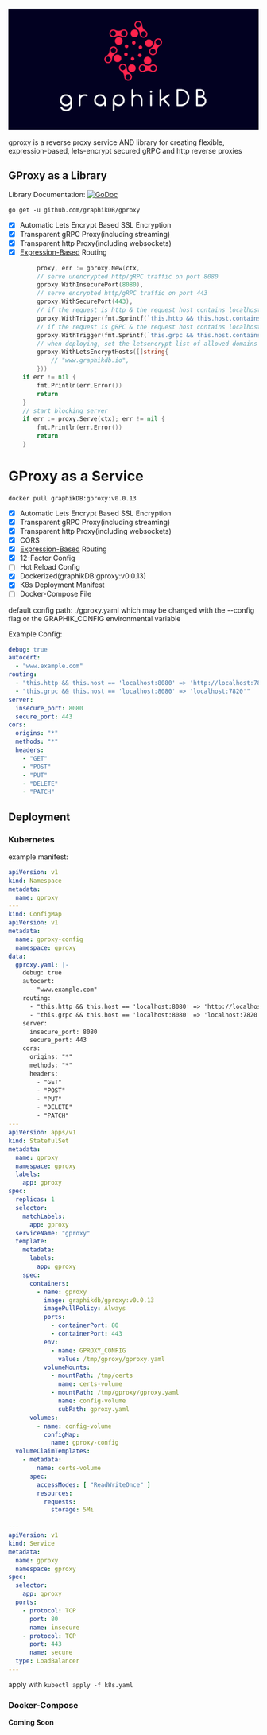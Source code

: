 ![graphik](assets/graphik-logo.jpg)

gproxy is a reverse proxy service AND library for creating flexible, expression-based, lets-encrypt secured gRPC and http reverse proxies    
  
## GProxy as a Library

Library Documentation: [![GoDoc](https://godoc.org/github.com/graphikDB/gproxy?status.svg)](https://godoc.org/github.com/graphikDB/gproxy)


    go get -u github.com/graphikDB/gproxy


- [x] Automatic Lets Encrypt Based SSL Encryption
- [x] Transparent gRPC Proxy(including streaming)
- [x] Transparent http Proxy(including websockets)
- [x] [Expression-Based](github.com/graphikDB/trigger) Routing

```go
        proxy, err := gproxy.New(ctx,
		// serve unencrypted http/gRPC traffic on port 8080
		gproxy.WithInsecurePort(8080),
		// serve encrypted http/gRPC traffic on port 443
		gproxy.WithSecurePort(443),
		// if the request is http & the request host contains localhost, proxy to the target http server
		gproxy.WithTrigger(fmt.Sprintf(`this.http && this.host.contains('localhost') => "%s"`, httpServer.URL)),
        // if the request is gRPC & the request host contains localhost, proxy to the target gRPC server
		gproxy.WithTrigger(fmt.Sprintf(`this.grpc && this.host.contains('localhost') => "%s"`, grpcServer.URL)),
		// when deploying, set the letsencrypt list of allowed domains
		gproxy.WithLetsEncryptHosts([]string{
			// "www.graphikdb.io",
		}))
	if err != nil {
		fmt.Println(err.Error())
		return
	}
    // start blocking server
	if err := proxy.Serve(ctx); err != nil {
		fmt.Println(err.Error())
		return
	}
```

# GProxy as a Service

    docker pull graphikDB:gproxy:v0.0.13

- [x] Automatic Lets Encrypt Based SSL Encryption
- [x] Transparent gRPC Proxy(including streaming)
- [x] Transparent http Proxy(including websockets)
- [x] CORS
- [x] [Expression-Based](github.com/graphikDB/trigger) Routing
- [x] 12-Factor Config
- [ ] Hot Reload Config
- [x] Dockerized(graphikDB:gproxy:v0.0.13)
- [x] K8s Deployment Manifest
- [ ] Docker-Compose File
    
default config path: ./gproxy.yaml which may be changed with the --config flag or the GRAPHIK_CONFIG environmental variable

Example Config:

```yaml
debug: true
autocert:
  - "www.example.com"
routing:
  - "this.http && this.host == 'localhost:8080' => 'http://localhost:7821'"
  - "this.grpc && this.host == 'localhost:8080' => 'localhost:7820'"
server:
  insecure_port: 8080
  secure_port: 443
cors:
  origins: "*"
  methods: "*"
  headers:
    - "GET"
    - "POST"
    - "PUT"
    - "DELETE"
    - "PATCH"
```

## Deployment

### Kubernetes

example manifest:
```yaml
apiVersion: v1
kind: Namespace
metadata:
  name: gproxy
---
kind: ConfigMap
apiVersion: v1
metadata:
  name: gproxy-config
  namespace: gproxy
data:
  gproxy.yaml: |-
    debug: true
    autocert:
      - "www.example.com"
    routing:
      - "this.http && this.host == 'localhost:8080' => 'http://localhost:7821'"
      - "this.grpc && this.host == 'localhost:8080' => 'localhost:7820'"
    server:
      insecure_port: 8080
      secure_port: 443
    cors:
      origins: "*"
      methods: "*"
      headers:
        - "GET"
        - "POST"
        - "PUT"
        - "DELETE"
        - "PATCH"
---
apiVersion: apps/v1
kind: StatefulSet
metadata:
  name: gproxy
  namespace: gproxy
  labels:
    app: gproxy
spec:
  replicas: 1
  selector:
    matchLabels:
      app: gproxy
  serviceName: "gproxy"
  template:
    metadata:
      labels:
        app: gproxy
    spec:
      containers:
        - name: gproxy
          image: graphikdb/gproxy:v0.0.13
          imagePullPolicy: Always
          ports:
            - containerPort: 80
            - containerPort: 443
          env:
            - name: GPROXY_CONFIG
              value: /tmp/gproxy/gproxy.yaml
          volumeMounts:
            - mountPath: /tmp/certs
              name: certs-volume
            - mountPath: /tmp/gproxy/gproxy.yaml
              name: config-volume
              subPath: gproxy.yaml
      volumes:
        - name: config-volume
          configMap:
            name: gproxy-config
  volumeClaimTemplates:
    - metadata:
        name: certs-volume
      spec:
        accessModes: [ "ReadWriteOnce" ]
        resources:
          requests:
            storage: 5Mi

---
apiVersion: v1
kind: Service
metadata:
  name: gproxy
  namespace: gproxy
spec:
  selector:
    app: gproxy
  ports:
    - protocol: TCP
      port: 80
      name: insecure
    - protocol: TCP
      port: 443
      name: secure
  type: LoadBalancer
---

```

apply with `kubectl apply -f k8s.yaml`

### Docker-Compose

**Coming Soon**